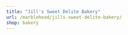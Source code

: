 ```yaml
---
title: "Jill's Sweet Delite Bakery"
url: /marblehead/jills-sweet-delite-bakery/
shop: bakery
---
```

